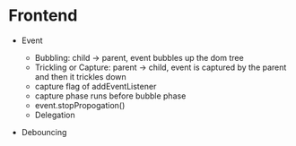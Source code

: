 # Frontend


- Event 
  - Bubbling: child -> parent, event bubbles up the dom tree
  - Trickling or Capture: parent -> child, event is captured by the parent and then it trickles down
  - capture flag of addEventListener
  - capture phase runs before bubble phase
  - event.stopPropogation()
  - Delegation
  
- Debouncing
  

